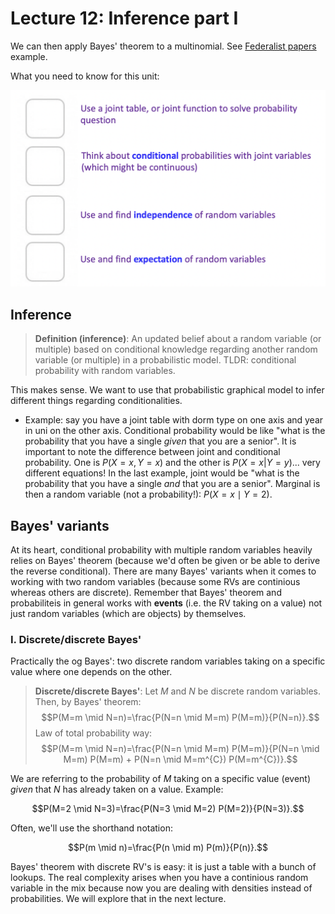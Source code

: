 # Lecture 12: Inference part I 

We can then apply Bayes' theorem to a multinomial. See [Federalist papers](https://chrispiech.github.io/probabilityForComputerScientists/en/examples/federalist/) example. 

What you need to know for this unit: 

![|500](attachments/Pasted%20image%2020220316132807.png)

## Inference 

> **Definition (inference)**: An updated belief about a random variable (or multiple) based on conditional knowledge regarding another random variable (or multiple) in a probabilistic model.
> TLDR: conditional probability with random variables.

This makes sense. We want to use that probabilistic graphical model to infer different things regarding conditionalities. 

- Example: say you have a joint table with dorm type on one axis and year in uni on the other axis. Conditional probability would be like "what is the probability that you have a single *given* that you are a senior". It is important to note the difference between joint and conditional probability. One is $P(X=x, Y=x)$ and the other is $P(X=x | Y=y)$... very different equations! In the last example, joint would be "what is the probability that you have a single *and* that you are a senior". Marginal is then a random variable (not a probability!): $P(X=x \mid Y=2)$. 


## Bayes' variants 

At its heart, conditional probability with multiple random variables heavily relies on Bayes' theorem (because we'd often be given or be able to derive the reverse conditional). There are many Bayes' variants when it comes to working with two random variables (because some RVs are continious whereas others are discrete). Remember that Bayes' theorem and probabiliteis in general works with **events** (i.e. the RV taking on a value) not just random variables (which are objects) by themselves. 

### I. Discrete/discrete Bayes' 

Practically the og Bayes': two discrete random variables taking on a specific value where one depends on the other. 

> **Discrete/discrete Bayes'**: Let $M$ and $N$ be discrete random variables. Then, by Bayes' theorem: $$P(M=m \mid N=n)=\frac{P(N=n \mid M=m) P(M=m)}{P(N=n)}.$$
> Law of total probability way: 
> $$P(M=m \mid N=n)=\frac{P(N=n \mid M=m) P(M=m)}{P(N=n \mid M=m) P(M=m) + P(N=n \mid M=m^{C}) P(M=m^{C})}.$$

We are referring to the probability of $M$ taking on a specific value (event) *given* that $N$ has already taken on a value. Example: 

$$P(M=2 \mid N=3)=\frac{P(N=3 \mid M=2) P(M=2)}{P(N=3)}.$$ 

Often, we'll use the shorthand notation: 

$$P(m \mid n)=\frac{P(n \mid m) P(m)}{P(n)}.$$ 


Bayes' theorem with discrete RV's is easy: it is just a table with a bunch of lookups. The real complexity arises when you have a continious random variable in the mix because now you are dealing with densities instead of probabilities. We will explore that in the next lecture. 